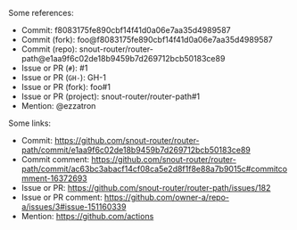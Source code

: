 Some references:

*   Commit: f8083175fe890cbf14f41d0a06e7aa35d4989587
*   Commit (fork): foo\@f8083175fe890cbf14f41d0a06e7aa35d4989587
*   Commit (repo): snout-router/router-path\@e1aa9f6c02de18b9459b7d269712bcb50183ce89
*   Issue or PR (`#`): #1
*   Issue or PR (`GH-`): GH-1
*   Issue or PR (fork): foo#1
*   Issue or PR (project): snout-router/router-path#1
*   Mention: @ezzatron

Some links:

*   Commit: <https://github.com/snout-router/router-path/commit/e1aa9f6c02de18b9459b7d269712bcb50183ce89>
*   Commit comment: <https://github.com/snout-router/router-path/commit/ac63bc3abacf14cf08ca5e2d8f1f8e88a7b9015c#commitcomment-16372693>
*   Issue or PR: <https://github.com/snout-router/router-path/issues/182>
*   Issue or PR comment: <https://github.com/owner-a/repo-a/issues/3#issue-151160339>
*   Mention: <https://github.com/actions>
